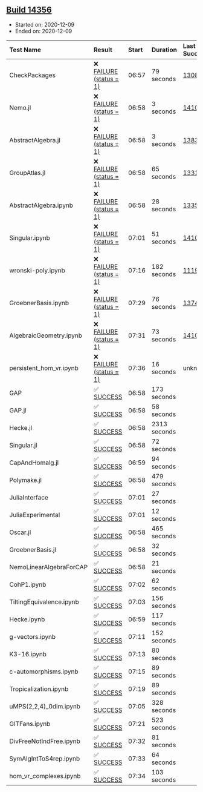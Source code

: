 ## [Build 14356](https://oscarci.mathematik.uni-kl.de/job/oscar/14356/)

* Started on: 2020-12-09
* Ended on: 2020-12-09

| Test Name    | Result | Start | Duration | Last Success | First Failure |
|:-------------|:-------|:------|:---------|:-------------|:--------------|
| CheckPackages | ❌ [FAILURE (status = 1)](https://oscarci.mathematik.uni-kl.de/job/oscar/14356/artifact/logs/build-14356/CheckPackages.log) | 06:57 | 79 seconds | [13085](https://oscarci.mathematik.uni-kl.de/job/oscar/13085/) | [13086](https://oscarci.mathematik.uni-kl.de/job/oscar/13086/) |
| Nemo.jl | ❌ [FAILURE (status = 1)](https://oscarci.mathematik.uni-kl.de/job/oscar/14356/artifact/logs/build-14356/Nemo.jl.log) | 06:58 | 3 seconds | [14101](https://oscarci.mathematik.uni-kl.de/job/oscar/14101/) | [14102](https://oscarci.mathematik.uni-kl.de/job/oscar/14102/) |
| AbstractAlgebra.jl | ❌ [FAILURE (status = 1)](https://oscarci.mathematik.uni-kl.de/job/oscar/14356/artifact/logs/build-14356/AbstractAlgebra.jl.log) | 06:58 | 3 seconds | [13837](https://oscarci.mathematik.uni-kl.de/job/oscar/13837/) | [13838](https://oscarci.mathematik.uni-kl.de/job/oscar/13838/) |
| GroupAtlas.jl | ❌ [FAILURE (status = 1)](https://oscarci.mathematik.uni-kl.de/job/oscar/14356/artifact/logs/build-14356/GroupAtlas.jl.log) | 06:58 | 65 seconds | [13311](https://oscarci.mathematik.uni-kl.de/job/oscar/13311/) | [13312](https://oscarci.mathematik.uni-kl.de/job/oscar/13312/) |
| AbstractAlgebra.ipynb | ❌ [FAILURE (status = 1)](https://oscarci.mathematik.uni-kl.de/job/oscar/14356/artifact/logs/build-14356/AbstractAlgebra.ipynb.log) | 06:58 | 28 seconds | [13355](https://oscarci.mathematik.uni-kl.de/job/oscar/13355/) | [13356](https://oscarci.mathematik.uni-kl.de/job/oscar/13356/) |
| Singular.ipynb | ❌ [FAILURE (status = 1)](https://oscarci.mathematik.uni-kl.de/job/oscar/14356/artifact/logs/build-14356/Singular.ipynb.log) | 07:01 | 51 seconds | [14101](https://oscarci.mathematik.uni-kl.de/job/oscar/14101/) | [14102](https://oscarci.mathematik.uni-kl.de/job/oscar/14102/) |
| wronski-poly.ipynb | ❌ [FAILURE (status = 1)](https://oscarci.mathematik.uni-kl.de/job/oscar/14356/artifact/logs/build-14356/wronski-poly.ipynb.log) | 07:16 | 182 seconds | [11192](https://oscarci.mathematik.uni-kl.de/job/oscar/11192/) | [11193](https://oscarci.mathematik.uni-kl.de/job/oscar/11193/) |
| GroebnerBasis.ipynb | ❌ [FAILURE (status = 1)](https://oscarci.mathematik.uni-kl.de/job/oscar/14356/artifact/logs/build-14356/GroebnerBasis.ipynb.log) | 07:29 | 76 seconds | [13748](https://oscarci.mathematik.uni-kl.de/job/oscar/13748/) | [13749](https://oscarci.mathematik.uni-kl.de/job/oscar/13749/) |
| AlgebraicGeometry.ipynb | ❌ [FAILURE (status = 1)](https://oscarci.mathematik.uni-kl.de/job/oscar/14356/artifact/logs/build-14356/AlgebraicGeometry.ipynb.log) | 07:31 | 73 seconds | [14101](https://oscarci.mathematik.uni-kl.de/job/oscar/14101/) | [14102](https://oscarci.mathematik.uni-kl.de/job/oscar/14102/) |
| persistent_hom_vr.ipynb | ❌ [FAILURE (status = 1)](https://oscarci.mathematik.uni-kl.de/job/oscar/14356/artifact/logs/build-14356/persistent_hom_vr.ipynb.log) | 07:36 | 16 seconds | unknown | unknown |
| GAP | ✅ [SUCCESS](https://oscarci.mathematik.uni-kl.de/job/oscar/14356/artifact/logs/build-14356/GAP.log) | 06:58 | 173 seconds |  |  |
| GAP.jl | ✅ [SUCCESS](https://oscarci.mathematik.uni-kl.de/job/oscar/14356/artifact/logs/build-14356/GAP.jl.log) | 06:58 | 58 seconds |  |  |
| Hecke.jl | ✅ [SUCCESS](https://oscarci.mathematik.uni-kl.de/job/oscar/14356/artifact/logs/build-14356/Hecke.jl.log) | 06:58 | 2313 seconds |  |  |
| Singular.jl | ✅ [SUCCESS](https://oscarci.mathematik.uni-kl.de/job/oscar/14356/artifact/logs/build-14356/Singular.jl.log) | 06:58 | 72 seconds |  |  |
| CapAndHomalg.jl | ✅ [SUCCESS](https://oscarci.mathematik.uni-kl.de/job/oscar/14356/artifact/logs/build-14356/CapAndHomalg.jl.log) | 06:59 | 94 seconds |  |  |
| Polymake.jl | ✅ [SUCCESS](https://oscarci.mathematik.uni-kl.de/job/oscar/14356/artifact/logs/build-14356/Polymake.jl.log) | 06:58 | 479 seconds |  |  |
| JuliaInterface | ✅ [SUCCESS](https://oscarci.mathematik.uni-kl.de/job/oscar/14356/artifact/logs/build-14356/JuliaInterface.log) | 07:01 | 27 seconds |  |  |
| JuliaExperimental | ✅ [SUCCESS](https://oscarci.mathematik.uni-kl.de/job/oscar/14356/artifact/logs/build-14356/JuliaExperimental.log) | 07:01 | 12 seconds |  |  |
| Oscar.jl | ✅ [SUCCESS](https://oscarci.mathematik.uni-kl.de/job/oscar/14356/artifact/logs/build-14356/Oscar.jl.log) | 06:58 | 465 seconds |  |  |
| GroebnerBasis.jl | ✅ [SUCCESS](https://oscarci.mathematik.uni-kl.de/job/oscar/14356/artifact/logs/build-14356/GroebnerBasis.jl.log) | 06:58 | 32 seconds |  |  |
| NemoLinearAlgebraForCAP | ✅ [SUCCESS](https://oscarci.mathematik.uni-kl.de/job/oscar/14356/artifact/logs/build-14356/NemoLinearAlgebraForCAP.log) | 06:58 | 21 seconds |  |  |
| CohP1.ipynb | ✅ [SUCCESS](https://oscarci.mathematik.uni-kl.de/job/oscar/14356/artifact/logs/build-14356/CohP1.ipynb.log) | 07:02 | 62 seconds |  |  |
| TiltingEquivalence.ipynb | ✅ [SUCCESS](https://oscarci.mathematik.uni-kl.de/job/oscar/14356/artifact/logs/build-14356/TiltingEquivalence.ipynb.log) | 07:03 | 156 seconds |  |  |
| Hecke.ipynb | ✅ [SUCCESS](https://oscarci.mathematik.uni-kl.de/job/oscar/14356/artifact/logs/build-14356/Hecke.ipynb.log) | 06:59 | 117 seconds |  |  |
| g-vectors.ipynb | ✅ [SUCCESS](https://oscarci.mathematik.uni-kl.de/job/oscar/14356/artifact/logs/build-14356/g-vectors.ipynb.log) | 07:11 | 152 seconds |  |  |
| K3-16.ipynb | ✅ [SUCCESS](https://oscarci.mathematik.uni-kl.de/job/oscar/14356/artifact/logs/build-14356/K3-16.ipynb.log) | 07:13 | 80 seconds |  |  |
| c-automorphisms.ipynb | ✅ [SUCCESS](https://oscarci.mathematik.uni-kl.de/job/oscar/14356/artifact/logs/build-14356/c-automorphisms.ipynb.log) | 07:15 | 89 seconds |  |  |
| Tropicalization.ipynb | ✅ [SUCCESS](https://oscarci.mathematik.uni-kl.de/job/oscar/14356/artifact/logs/build-14356/Tropicalization.ipynb.log) | 07:19 | 89 seconds |  |  |
| uMPS(2,2,4)_0dim.ipynb | ✅ [SUCCESS](https://oscarci.mathematik.uni-kl.de/job/oscar/14356/artifact/logs/build-14356/uMPS-2-2-4-_0dim.ipynb.log) | 07:05 | 328 seconds |  |  |
| GITFans.ipynb | ✅ [SUCCESS](https://oscarci.mathematik.uni-kl.de/job/oscar/14356/artifact/logs/build-14356/GITFans.ipynb.log) | 07:21 | 523 seconds |  |  |
| DivFreeNotIndFree.ipynb | ✅ [SUCCESS](https://oscarci.mathematik.uni-kl.de/job/oscar/14356/artifact/logs/build-14356/DivFreeNotIndFree.ipynb.log) | 07:32 | 81 seconds |  |  |
| SymAlgIntToS4rep.ipynb | ✅ [SUCCESS](https://oscarci.mathematik.uni-kl.de/job/oscar/14356/artifact/logs/build-14356/SymAlgIntToS4rep.ipynb.log) | 07:33 | 64 seconds |  |  |
| hom_vr_complexes.ipynb | ✅ [SUCCESS](https://oscarci.mathematik.uni-kl.de/job/oscar/14356/artifact/logs/build-14356/hom_vr_complexes.ipynb.log) | 07:34 | 103 seconds |  |  |
